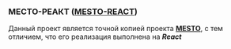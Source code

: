 ### MЕСТО-РЕАКТ ([MESTO-REACT](https://krylatka2022.github.io/MESTO-REACT/))

 Данный проект является точной копией проекта **[MESTO](https://krylatka2022.github.io/mesto/)**, с тем отличием, что его реализация выполнена на ***React***
